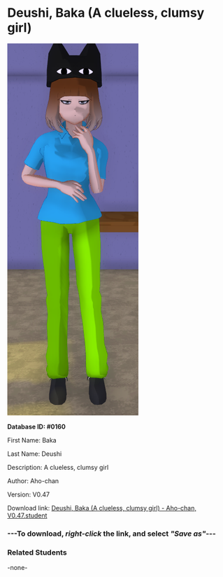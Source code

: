 # Deushi, Baka (A clueless, clumsy girl)

<img src="Files/Deushi, Baka (A clueless, clumsy girl).png" title="Deushi, Baka (A clueless, clumsy girl) - Aho-chan, V0.47">

**Database ID: #0160**

First Name: Baka

Last Name: Deushi

Description: A clueless, clumsy girl

Author: Aho-chan

Version: V0.47

Download link: <a href="https://raw.githubusercontent.com/Arbiter1223/Daigaku-Gurashi-Custom-Students/master/Students/Files/Deushi%2C%20Baka%20(A%20clueless%2C%20clumsy%20girl)%20-%20Aho-chan%2C%20V0.47.student">Deushi, Baka (A clueless, clumsy girl) - Aho-chan, V0.47.student</a>

### ---**To download, _right-click_ the link, and select _"Save as"_**---

### Related Students

-none-
